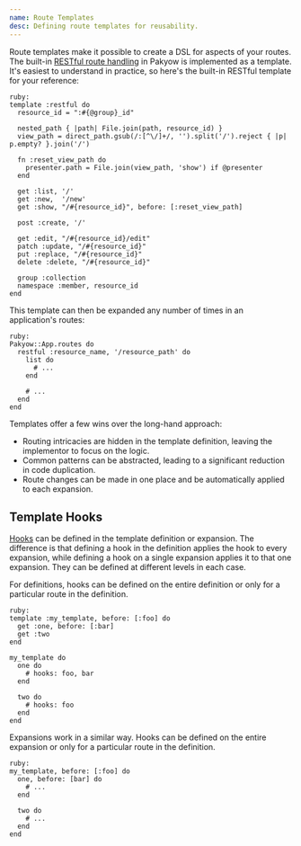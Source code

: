```yaml
---
name: Route Templates
desc: Defining route templates for reusability.
---
```


Route templates make it possible to create a DSL for aspects of your routes. The built-in [RESTful route handling](/docs/routing#restful) in Pakyow is implemented as a template. It's easiest to understand in practice, so here's the built-in RESTful template for your reference:

    ruby:
    template :restful do
      resource_id = ":#{@group}_id"

      nested_path { |path| File.join(path, resource_id) }
      view_path = direct_path.gsub(/:[^\/]+/, '').split('/').reject { |p| p.empty? }.join('/')

      fn :reset_view_path do
        presenter.path = File.join(view_path, 'show') if @presenter
      end

      get :list, '/'
      get :new,  '/new'
      get :show, "/#{resource_id}", before: [:reset_view_path]

      post :create, '/'

      get :edit, "/#{resource_id}/edit"
      patch :update, "/#{resource_id}"
      put :replace, "/#{resource_id}"
      delete :delete, "/#{resource_id}"

      group :collection
      namespace :member, resource_id
    end

This template can then be expanded any number of times in an application's routes:

    ruby:
    Pakyow::App.routes do
      restful :resource_name, '/resource_path' do
        list do
          # ...
        end

        # ...
      end
    end

Templates offer a few wins over the long-hand approach:

  - Routing intricacies are hidden in the template definition, leaving the implementor to focus on the logic.
  - Common patterns can be abstracted, leading to a significant reduction in code duplication.
  - Route changes can be made in one place and be automatically applied to each expansion.

## Template Hooks

[Hooks](/docs/routing#hooks) can be defined in the template definition or expansion. The difference is that defining a hook in the definition applies the hook to every expansion, while defining a hook on a single expansion applies it to that one expansion. They can be defined at different levels in each case.

For definitions, hooks can be defined on the entire definition or only for a particular route in the definition.

    ruby:
    template :my_template, before: [:foo] do
      get :one, before: [:bar]
      get :two
    end

    my_template do
      one do
        # hooks: foo, bar
      end

      two do
        # hooks: foo
      end
    end

Expansions work in a similar way. Hooks can be defined on the entire expansion or only for a particular route in the definition.

    ruby:
    my_template, before: [:foo] do
      one, before: [bar] do
        # ...
      end

      two do
        # ...
      end
    end

